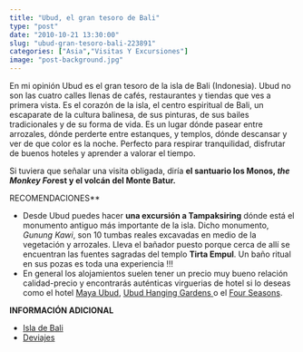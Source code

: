 ```yaml
---
title: "Ubud, el gran tesoro de Bali"
type: "post"
date: "2010-10-21 13:30:00"
slug: "ubud-gran-tesoro-bali-223891"
categories: ["Asia","Visitas Y Excursiones"]
image: "post-background.jpg"
---
```


[](/wp-content/uploads/2010/10/223891-307105.jpg)

En mi opinión Ubud es el gran tesoro de la isla de Bali (Indonesia). Ubud no son las cuatro calles llenas de cafés, restaurantes y tiendas que ves a primera vista. [](/wp-content/uploads/2010/10/223891-307107.jpg)Es el corazón de la isla, el centro espiritual de Bali, un escaparate de la cultura balinesa, de sus pinturas, de sus bailes tradicionales y de su forma de vida. Es un lugar dónde pasear entre arrozales, dónde perderte entre estanques, y templos, dónde descansar y ver de que color es la noche. Perfecto para respirar tranquilidad, disfrutar de buenos hoteles y aprender a valorar el tiempo.

Si tuviera que señalar una visita obligada, diría **el santuario los Monos, *the Monkey For*est y el volcán del Monte Batur.**

 RECOMENDACIONES**

- [](/wp-content/uploads/2010/10/223891-307106.jpg)Desde Ubud puedes hacer **una excursión a Tampaksiring** dónde está el monumento antiguo más importante de la isla. Dicho monumento, *Gunung Kawi*, son 10 tumbas reales excavadas en medio de la vegetación y arrozales. Lleva el bañador puesto porque cerca de allí se encuentran las fuentes sagradas del templo **Tirta Empul**. Un baño ritual en sus pozas es toda una experiencia !!!
- En general los alojamientos suelen tener un precio muy bueno relación calidad-precio y encontrarás auténticas virguerias de hotel si lo deseas como el hotel [Maya Ubud](http://www.mayaubud.com/), [Ubud Hanging Gardens ](http://www.ubudhanginggardens.com/web/pubu/ubud_hanging_gardens.jsp)o el [Four Seasons](http://www.fourseasons.com/sayan/).

 **INFORMACIÓN ADICIONAL**

- [Isla de Bali](http://www.isladebali.com/)
- [ Deviajes](http://www.deviajes.es/viaje_a/BALI_2.html)